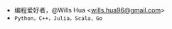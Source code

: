 - 编程爱好者，@Wills Hua \<wills.hua96@gmail.com>
- `Python，C++，Julia，Scala，Go`
<!---
willshua/willshua is a ✨ special ✨ repository because its `README.md` (this file) appears on your GitHub profile.
You can click the Preview link to take a look at your changes.
--->
